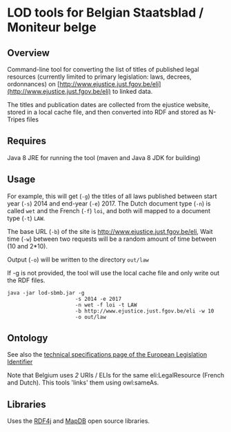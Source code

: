 # LOD tools for Belgian Staatsblad / Moniteur belge

## Overview

Command-line tool for converting the list of titles of published legal resources 
(currently limited to primary legislation: laws, decrees, ordonnances) on 
[http://www.ejustice.just.fgov.be/eli](http://www.ejustice.just.fgov.be/eli) to linked data.

The titles and publication dates are collected from the ejustice website, stored in a local cache file,
and then converted into RDF and stored as N-Tripes files

## Requires

Java 8 JRE for running the tool (maven and Java 8 JDK for building)

## Usage

For example, this will get (`-g`) the titles of all laws published between start year (`-s`) 2014 and end-year (`-e`) 2017.
The Dutch document type (`-n`) is called `wet` and the French (`-f`) `loi`, and both will mapped to a document type (`-t`) `LAW`.

The base URL (`-b`) of the site is http://www.ejustice.just.fgov.be/eli,
Wait time (`-w`) between two requests will be a random amount of time between (10 and 2\*10).

Output (`-o`) will be written to the directory `out/law`

If -g is not provided, the tool will use the local cache file and only write out the RDF files.

```
java -jar lod-sbmb.jar -g 
                      -s 2014 -e 2017 
                      -n wet -f loi -t LAW 
                      -b http://www.ejustice.just.fgov.be/eli -w 10
                      -o out/law
```

## Ontology

See also the [technical specifications page of the European Legislation Identifier](http://publications.europa.eu/mdr/eli/index.html)

Note that Belgium uses _2_ URIs / ELIs for the same eli:LegalResource (French and Dutch). This tools 'links' them using owl:sameAs.

## Libraries

Uses the [RDF4j](http://rdf4j.org) and [MapDB](http://www.mapdb.org/) open source libraries.




